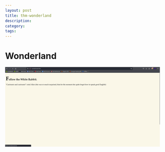 ```yaml
---
layout: post
title: thm-wonderland
description:
category:
tags:
---
```

# Wonderland 
![Nmap Output](/assets/wonderland-1.png)
